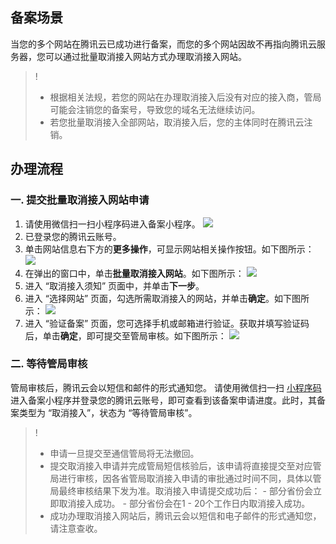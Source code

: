
## 备案场景
当您的多个网站在腾讯云已成功进行备案，而您的多个网站因故不再指向腾讯云服务器，您可以通过批量取消接入网站方式办理取消接入网站。
>! 
>- 根据相关法规，若您的网站在办理取消接入后没有对应的接入商，管局可能会注销您的备案号，导致您的域名无法继续访问。
>- 若您批量取消接入全部网站，取消接入后，您的主体同时在腾讯云注销。


## 办理流程

### 一. 提交批量取消接入网站申请
[](id:code)
1. 请使用微信扫一扫小程序码进入备案小程序。
![](https://main.qcloudimg.com/raw/f4cb3b91fdcac1b1d4274efcbd955c2e.jpg)
2. 已登录您的腾讯云账号。
3. 单击网站信息右下方的**更多操作**，可显示网站相关操作按钮。如下图所示：
![](https://qcloudimg.tencent-cloud.cn/raw/469d6cc273b1211a9dba8c34cb85b2a1.png)
4. 在弹出的窗口中，单击**批量取消接入网站**。如下图所示：
![](https://main.qcloudimg.com/raw/bc24e022cec7c999c9fa7fa186bc0451.jpeg)
5. 进入 “取消接入须知” 页面中，并单击**下一步**。
6. 进入 “选择网站” 页面，勾选所需取消接入的网站，并单击**确定**。如下图所示：
![](https://main.qcloudimg.com/raw/7ed67e66fcf67dd9a7d474b42e35b175.jpeg)
7. 进入 “验证备案” 页面，您可选择手机或邮箱进行验证。获取并填写验证码后，单击**确定**，即可提交至管局审核。如下图所示：
![](https://qcloudimg.tencent-cloud.cn/raw/477f767c2c284953bdbf36682b53e4dd.png)


### 二. 等待管局审核
管局审核后，腾讯云会以短信和邮件的形式通知您。
请使用微信扫一扫 [小程序码](#code) 进入备案小程序并登录您的腾讯云账号，即可查看到该备案申请进度。此时，其备案类型为 “取消接入”，状态为 “等待管局审核”。
>! 
>- 申请一旦提交至通信管局将无法撤回。
>- 提交取消接入申请并完成管局短信核验后，该申请将直接提交至对应管局进行审核，因各省管局取消接入申请的审批通过时间不同，具体以管局最终审核结果下发为准。取消接入申请提交成功后：
    - 部分省份会立即取消接入成功。
    - 部分省份会在1 - 20个工作日内取消接入成功。
>- 成功办理取消接入网站后，腾讯云会以短信和电子邮件的形式通知您，请注意查收。
>



